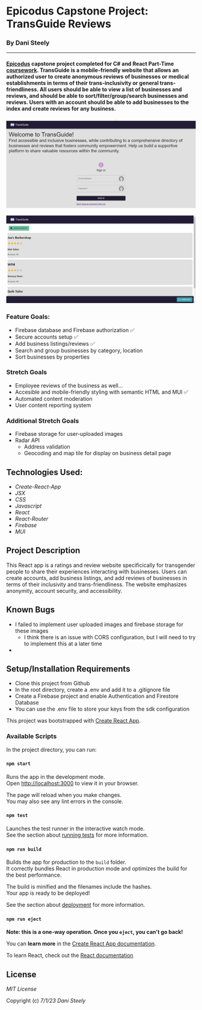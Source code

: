 # Epicodus Capstone Project: TransGuide Reviews

### By Dani Steely
<hr>

#### [Epicodus][Epicodus] capstone project completed for C# and React Part-Time [coursework][coursework]. TransGuide is a mobile-friendly website that allows an authorized user to create anonymous reviews of businesses or medical establishments in terms of their trans-inclusivity or general trans-friendliness. All users should be able to view a list of businesses and reviews, and should be able to sort/filter/group/search businesses and reviews. Users with an account should be able to add businesses to the index and create reviews for any business.

<img src="./src/img/Screenshot1.jpg" width="600px">
<br></br>
<img src="./src/img/Screenshot2.jpg" width="600px">

### Feature Goals:
* Firebase database and Firebase authorization ✅
* Secure accounts setup ✅
* Add business listings/reviews ✅
* Search and group businesses by category, location
* Sort businesses by properties

### Stretch Goals
* Employee reviews of the business as well...
* Accesible and mobile-friendly styling with semantic HTML and MUI ✅
* Automated content moderation
* User content reporting system

### Additional Stretch Goals
* Firebase storage for user-uploaded images
* Radar API
  - Address validation
  - Geocoding and map tile for display on business detail page


## Technologies Used:
* _Create-React-App_
* _JSX_
* _CSS_
* _Javascript_
* _React_
* _React-Router_
* _Firebase_
* _MUI_

## Project Description
This React app is a ratings and review website specificically for transgender people to share their experiences interacting with businesses. Users can create accounts, add business listings, and add reviews of businesses in terms of their inclusivity and trans-friendliness. The website emphasizes anonymity, account security, and accessibility. 

## Known Bugs
* I failed to implement user uploaded images and firebase storage for these images
  - I think there is an issue with CORS configuration, but I will need to try to implement this at a later time
* 

## Setup/Installation Requirements
* Clone this project from Github
* In the root directory, create a .env and add it to a .gitignore file
* Create a Firebase project and enable Authentication and Firestore Database
* You can use the .env file to store your keys from the sdk configuration

This project was bootstrapped with [Create React App](https://github.com/facebook/create-react-app).

### Available Scripts

In the project directory, you can run:

#### `npm start`

Runs the app in the development mode.\
Open [http://localhost:3000](http://localhost:3000) to view it in your browser.

The page will reload when you make changes.\
You may also see any lint errors in the console.

#### `npm test`

Launches the test runner in the interactive watch mode.\
See the section about [running tests](https://facebook.github.io/create-react-app/docs/running-tests) for more information.

#### `npm run build`

Builds the app for production to the `build` folder.\
It correctly bundles React in production mode and optimizes the build for the best performance.

The build is minified and the filenames include the hashes.\
Your app is ready to be deployed!

See the section about [deployment](https://facebook.github.io/create-react-app/docs/deployment) for more information.

#### `npm run eject`

**Note: this is a one-way operation. Once you `eject`, you can't go back!**

You can **learn more** in the [Create React App documentation](https://facebook.github.io/create-react-app/docs/getting-started).

To learn React, check out the [React documentation](https://reactjs.org/)

## License

_MIT License_

Copyright (c) _7/1/23_ _Dani Steely_

[Epicodus]: https://www.epicodus.com/
[coursework]: https://www.learnhowtoprogram.com/tracks/c-and-react-part-time
[repo]: https://github.com/DaniS91/Capstone-Project
